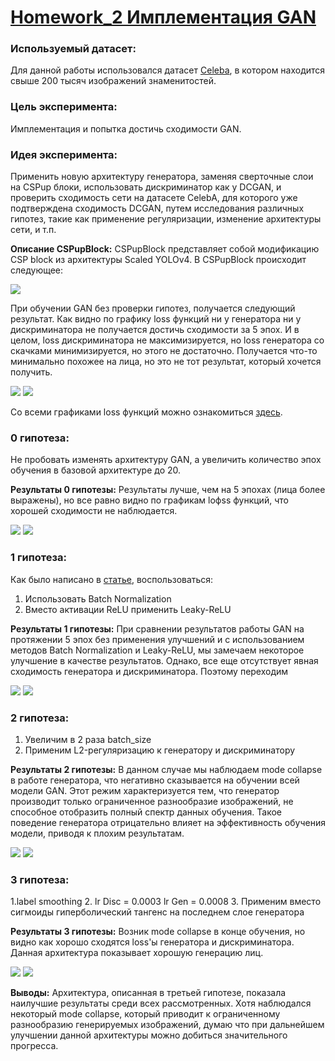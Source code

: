 
#  <a href="https://www.kaggle.com/code/anchsemen/gan-hw">**Homework_2 Имплементация GAN**</a>


### **Используемый датасет:** 
Для данной работы использовался датасет <a href="https://www.kaggle.com/datasets/jessicali9530/celeba-dataset">Celeba</a>, в котором находится свыше 200 тысяч изображений знаменитостей.

### **Цель эксперимента:** 
Имплементация и попытка достичь сходимости GAN. 

### **Идея эксперимента:**
Применить новую архитектуру генератора, заменяя сверточные слои на CSPup блоки, использовать дискриминатор как у DCGAN, и проверить сходимость сети на датасете CelebA, для которого уже подтверждена сходимость DCGAN, путем исследования различных гипотез, такие как применение регуляризации, изменение архитектуры сети, и т.п.

**Описание CSPupBlock:** CSPupBlock представляет собой модификацию CSP block из архитектуры Scaled YOLOv4. В CSPupBlock происходит следующее:

<img src=CSPupBlock.png>

При обучении GAN без проверки гипотез, получается следующий результат. Как видно по графику loss функций ни у генератора ни у дискриминатора не получается достичь сходимости за 5 эпох. И в целом, loss дискриминатора не максимизируется, но loss генератора со скачками минимизируется, но этого не достаточно. Получается что-то минимально похожее на лица, но это не тот результат, который хочется получить.

<img src=D_loss&G_loss_epochs5.png>
<img src=results_epochs5.png>

Со всеми графиками loss функций можно ознакомиться <a href="https://wandb.ai/anch-semen/HW2_GENmodels?nw=nwuseranchsemen">здесь</a>.

### **0 гипотеза**:
Не пробовать изменять архитектуру GAN, а увеличить количество эпох обучения в базовой архитектуре до 20. 

**Результаты 0 гипотезы:** Результаты лучше, чем на 5 эпохах (лица более выражены), но все равно видно по графикам loфss функций, что хорошей сходимости не наблюдается.  

<img src=D_loss&G_loss_hyp0epochs20.png>
<img src=results_hyp0epochs20.png>

### **1 гипотеза**:
Как было написано в <a href="https://arxiv.org/ftp/arxiv/papers/2006/2006.05132.pdf">статье</a>, воспользоваться:
1. Использовать Batch Normalization
2. Вместо активации ReLU применить Leaky-ReLU

**Результаты 1 гипотезы:** При сравнении результатов работы GAN на протяжении 5 эпох без применения улучшений и с использованием методов Batch Normalization и Leaky-ReLU, мы замечаем некоторое улучшение в качестве результатов. Однако, все еще отсутствует явная сходимость генератора и дискриминатора. Поэтому переходим

<img src=D_loss&G_loss_hyp1epochs5.png>
<img src=results_hyp1epochs5.png>

### **2 гипотеза**:
1. Увеличим в 2 раза batch_size
2. Применим L2-регуляризацию к генератору и дискриминатору

**Результаты 2 гипотезы:** В данном случае мы наблюдаем mode collapse в работе генератора, что негативно сказывается на обучении всей модели GAN. Этот режим характеризуется тем, что генератор производит только ограниченное разнообразие изображений, не способное отобразить полный спектр данных обучения. Такое поведение генератора отрицательно влияет на эффективность обучения модели, приводя к плохим результатам.

<img src=D_loss&G_loss_hyp2epochs5.png>
<img src=results_hyp2epochs5.png>

### **3 гипотеза**: 
1.label smoothing
2. lr Disc = 0.0003 lr Gen = 0.0008
3. Применим вместо сигмоиды гиперболический тангенс на последнем слое генератора

**Результаты 3 гипотезы:** Возник mode collapse в конце обучения, но видно как хорошо сходятся loss'ы генератора и дискриминатора. Данная архитектура показывает хорошую генерацию лиц. 

<img src=D_loss&G_loss_hyp3epochs5.png>
<img src=results_hyp3epochs5.png>

**Выводы:** Архитектура, описанная в третьей гипотезе, показала наилучшие результаты среди всех рассмотренных. Хотя наблюдался некоторый mode collapse, который приводит к ограниченному разнообразию генерируемых изображений, думаю что при дальнейшем улучшении данной архитектуры можно добиться значительного прогресса.
